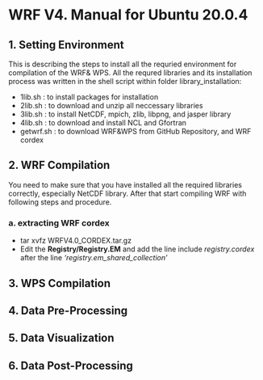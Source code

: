 # WRF V4. Manual for Ubuntu 20.0.4

## 1. Setting Environment
This is describing the steps to install all the requried environment for compilation of the WRF& WPS.
All the requred libraries and its installation process was written in the shell script within folder library_installation:
* 1lib.sh : to install packages for installation
* 2lib.sh : to download and unzip all neccessary libraries
* 3lib.sh : to install NetCDF, mpich, zlib, libpng, and jasper library
* 4lib.sh : to download and install NCL and Gfortran
* getwrf.sh : to download WRF&WPS from GitHub Repository, and WRF cordex

## 2. WRF Compilation
You need to make sure that you have installed all the required libraries correctly, especially NetCDF library.
After that start compiling WRF with following steps and procedure.
### a. extracting WRF cordex
* tar xvfz WRFV4.0_CORDEX.tar.gz
* Edit the **Registry/Registry.EM** and add the line include *registry.cordex* after the line *‘registry.em_shared_collection’*


## 3. WPS Compilation

## 4. Data Pre-Processing

## 5. Data Visualization

## 6. Data Post-Processing

